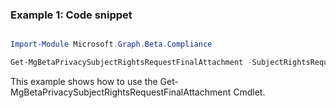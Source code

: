 ### Example 1: Code snippet

```powershell

Import-Module Microsoft.Graph.Beta.Compliance

Get-MgBetaPrivacySubjectRightsRequestFinalAttachment -SubjectRightsRequestId $subjectRightsRequestId

```
This example shows how to use the Get-MgBetaPrivacySubjectRightsRequestFinalAttachment Cmdlet.

